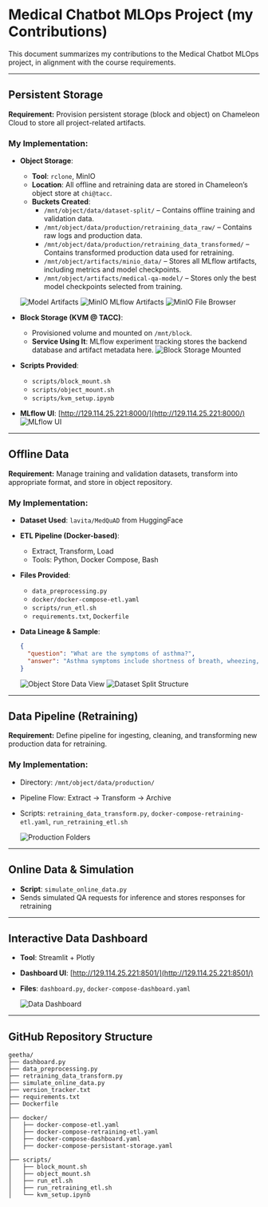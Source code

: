 
# Medical Chatbot MLOps Project (my Contributions)

This document summarizes my contributions to the Medical Chatbot MLOps project, in alignment with the course requirements.

---

## Persistent Storage

**Requirement:** Provision persistent storage (block and object) on Chameleon Cloud to store all project-related artifacts.

### My Implementation:

- **Object Storage**:

  - **Tool**: `rclone`, MinIO
  - **Location**: All offline and retraining data are stored in Chameleon’s object store at `chi@tacc`.
  - **Buckets Created**:
    - `/mnt/object/data/dataset-split/` – Contains offline training and validation data.
    - `/mnt/object/data/production/retraining_data_raw/` – Contains raw logs and production data.
    - `/mnt/object/data/production/retraining_data_transformed/` – Contains transformed production data used for retraining.
    - `/mnt/object/artifacts/minio_data/` – Stores all MLflow artifacts, including metrics and model checkpoints.
    - `/mnt/object/artifacts/medical-qa-model/` – Stores only the best model checkpoints selected from training.

  ![Model Artifacts](images/model_artifacts.png)
  ![MinIO MLflow Artifacts](images/minio_artifacts.png)
  ![MinIO File Browser](images/minio_browser.png)

- **Block Storage (KVM @ TACC)**:

  - Provisioned volume and mounted on `/mnt/block`.
  - **Service Using It**: MLflow experiment tracking stores the backend database and artifact metadata here.
  ![Block Storage Mounted](images/block_storage.png) 
  
- **Scripts Provided**:
  - `scripts/block_mount.sh`
  - `scripts/object_mount.sh`
  - `scripts/kvm_setup.ipynb`



- **MLflow UI**: [http://129.114.25.221:8000/](http://129.114.25.221:8000/)
  ![MLflow UI](images/mlflow_ui.png)

---

## Offline Data

**Requirement:** Manage training and validation datasets, transform into appropriate format, and store in object repository.

### My Implementation:

- **Dataset Used**: `lavita/MedQuAD` from HuggingFace

- **ETL Pipeline (Docker-based)**:
  - Extract, Transform, Load
  - Tools: Python, Docker Compose, Bash

- **Files Provided**:
  - `data_preprocessing.py`
  - `docker/docker-compose-etl.yaml`
  - `scripts/run_etl.sh`
  - `requirements.txt`, `Dockerfile`

- **Data Lineage & Sample**:
  ```json
  {
    "question": "What are the symptoms of asthma?",
    "answer": "Asthma symptoms include shortness of breath, wheezing, and chest tightness."
  }
  ```

  ![Object Store Data View](images/object_data.png)
  ![Dataset Split Structure](images/dataset_split.png)

---

## Data Pipeline (Retraining)

**Requirement:** Define pipeline for ingesting, cleaning, and transforming new production data for retraining.

### My Implementation:

- Directory: `/mnt/object/data/production/`
- Pipeline Flow: Extract → Transform → Archive
- Scripts: `retraining_data_transform.py`, `docker-compose-retraining-etl.yaml`, `run_retraining_etl.sh`

  ![Production Folders](images/production_pipeline.png)

---

## Online Data & Simulation

- **Script**: `simulate_online_data.py`
- Sends simulated QA requests for inference and stores responses for retraining

---

## Interactive Data Dashboard

- **Tool**: Streamlit + Plotly
- **Dashboard UI**: [http://129.114.25.221:8501/](http://129.114.25.221:8501/)
- **Files**: `dashboard.py`, `docker-compose-dashboard.yaml`

  ![Data Dashboard](images/data_dashboard.png)

---

## GitHub Repository Structure

```
geetha/
├── dashboard.py
├── data_preprocessing.py
├── retraining_data_transform.py
├── simulate_online_data.py
├── version_tracker.txt
├── requirements.txt
├── Dockerfile
│
├── docker/
│   ├── docker-compose-etl.yaml
│   ├── docker-compose-retraining-etl.yaml
│   ├── docker-compose-dashboard.yaml
│   ├── docker-compose-persistant-storage.yaml
│
├── scripts/
│   ├── block_mount.sh
│   ├── object_mount.sh
│   ├── run_etl.sh
│   ├── run_retraining_etl.sh
│   └── kvm_setup.ipynb
```
